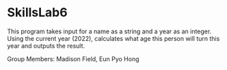 # SkillsLab6

This program takes input for a name as a string and a year as an integer.
Using the current year (2022), calculates what age this person will
turn this year and outputs the result.

Group Members:
Madison Field, Eun Pyo Hong
